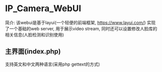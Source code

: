 # IP_Camera_WebUI
简介: 该webui是基于layui(一个轻便的前端框架, https://www.layui.com/) 实现了一个基础的web server, 用于展示video stream, 同时还可以设置修改人脸库的相关信息(人脸检测和识别使用)

## 主界面(index.php)
支持英文和中文两种语言(采用php gettext的方式)
